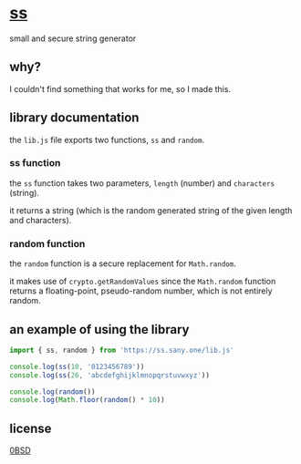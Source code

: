 # [ss](https://ss.sany.one)
small and secure string generator

## why?
I couldn't find something that works for me, so I made this.

## library documentation
the `lib.js` file exports two functions, `ss` and `random`.

### ss function
the `ss` function takes two parameters, `length` (number) and `characters` (string).

it returns a string (which is the random generated string of the given length and characters).

### random function
the `random` function is a secure replacement for `Math.random`.

it makes use of `crypto.getRandomValues` since the `Math.random` function returns a floating-point, pseudo-random number, which is not entirely random.

## an example of using the library
```js
import { ss, random } from 'https://ss.sany.one/lib.js'

console.log(ss(10, '0123456789'))
console.log(ss(26, 'abcdefghijklmnopqrstuvwxyz'))

console.log(random())
console.log(Math.floor(random() * 10))
```

## license
[0BSD](LICENSE)
